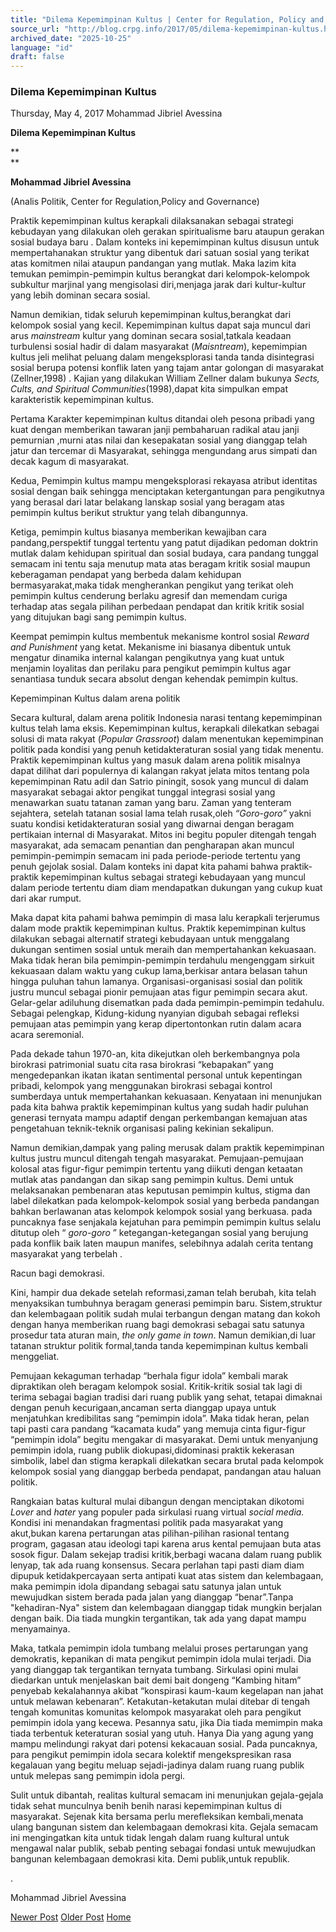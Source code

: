 ```yaml
---
title: "Dilema Kepemimpinan Kultus | Center for Regulation, Policy and Governance (CRPG)"
source_url: "http://blog.crpg.info/2017/05/dilema-kepemimpinan-kultus.html"
archived_date: "2025-10-25"
language: "id"
draft: false
---
```


###  Dilema Kepemimpinan Kultus 

Thursday, May 4, 2017  Mohammad Jibriel Avessina

**Dilema Kepemimpinan Kultus**

**  
**

**Mohammad Jibriel Avessina**

(Analis Politik, Center for Regulation,Policy and Governance) 

  


Praktik kepemimpinan kultus kerapkali dilaksanakan sebagai strategi kebudayan yang dilakukan oleh gerakan spiritualisme baru ataupun gerakan sosial budaya baru . Dalam konteks ini kepemimpinan kultus disusun untuk mempertahanakan struktur yang dibentuk dari satuan sosial yang terikat atas komitmen nilai ataupun pandangan yang mutlak. Maka lazim kita temukan pemimpin-pemimpin kultus berangkat dari kelompok-kelompok subkultur marjinal yang mengisolasi diri,menjaga jarak dari kultur-kultur yang lebih dominan secara sosial. 

  


Namun demikian, tidak seluruh kepemimpinan kultus,berangkat dari kelompok sosial yang kecil. Kepemimpinan kultus dapat saja muncul dari arus _mainstream_ kultur yang dominan secara sosial,tatkala keadaan turbulensi sosial hadir di dalam masyarakat (_Maisntream_), kepemimpian kultus jeli melihat peluang dalam mengeksplorasi tanda tanda disintegrasi sosial berupa potensi konflik laten yang tajam antar golongan di masyarakat (Zellner,1998) . Kajian yang dilakukan William Zellner dalam bukunya _Sects, Cults, and Spiritual Communities_(1998),dapat kita simpulkan empat karakteristik kepemimpinan kultus. 

  


Pertama Karakter kepemimpinan kultus ditandai oleh pesona pribadi yang kuat dengan memberikan tawaran janji pembaharuan radikal atau janji pemurnian ,murni atas nilai dan kesepakatan sosial yang dianggap telah jatur dan tercemar di Masyarakat, sehingga mengundang arus simpati dan decak kagum di masyarakat.

  


Kedua, Pemimpin kultus mampu mengeksplorasi rekayasa atribut identitas sosial dengan baik sehingga menciptakan ketergantungan para pengikutnya yang berasal dari latar belakang lanskap sosial yang beragam atas pemimpin kultus berikut struktur yang telah dibangunnya. 

  


Ketiga, pemimpin kultus biasanya memberikan kewajiban cara pandang,perspektif tunggal tertentu yang patut dijadikan pedoman doktrin mutlak dalam kehidupan spiritual dan sosial budaya, cara pandang tunggal semacam ini tentu saja menutup mata atas beragam kritik sosial maupun keberagaman pendapat yang berbeda dalam kehidupan bermasyarakat,maka tidak mengherankan pengikut yang terikat oleh pemimpin kultus cenderung berlaku agresif dan memendam curiga terhadap atas segala pilihan perbedaan pendapat dan kritik kritik sosial yang ditujukan bagi sang pemimpin kultus. 

  


Keempat pemimpin kultus membentuk mekanisme kontrol sosial _Reward and Punishment_ yang ketat. Mekanisme ini biasanya dibentuk untuk mengatur dinamika internal kalangan pengikutnya yang kuat untuk menjamin loyalitas dan perilaku para pengikut pemimpin kultus agar senantiasa tunduk secara absolut dengan kehendak pemimpin kultus. 

  


Kepemimpinan Kultus dalam arena politik

  


Secara kultural, dalam arena politik Indonesia narasi tentang kepemimpinan kultus telah lama eksis. Kepemimpinan kultus, kerapkali dilekatkan sebagai solusi di mata rakyat (_Popular Grassroot_) dalam menentukan kepemimpinan politik pada kondisi yang penuh ketidakteraturan sosial yang tidak menentu. Praktik kepemimpinan kultus yang masuk dalam arena politik misalnya dapat dilihat dari populernya di kalangan rakyat jelata mitos tentang pola kepemimpinan Ratu adil dan Satrio piningit, sosok yang muncul di dalam masyarakat sebagai aktor pengikat tunggal integrasi sosial yang menawarkan suatu tatanan zaman yang baru. Zaman yang tenteram sejahtera, setelah tatanan sosial lama telah rusak,oleh _“Goro-goro”_ yakni suatu kondisi ketidakteraturan sosial yang diwarnai dengan beragam pertikaian internal di Masyarakat. Mitos ini begitu populer ditengah tengah masyarakat, ada semacam penantian dan pengharapan akan muncul pemimpin-pemimpin semacam ini pada periode-periode tertentu yang penuh gejolak sosial. Dalam konteks ini dapat kita pahami bahwa praktik-praktik kepemimpinan kultus sebagai strategi kebudayaan yang muncul dalam periode tertentu diam diam mendapatkan dukungan yang cukup kuat dari akar rumput.

  


Maka dapat kita pahami bahwa pemimpin di masa lalu kerapkali terjerumus dalam mode praktik kepemimpinan kultus. Praktik kepemimpinan kultus dilakukan sebagai alternatif strategi kebudayaan untuk menggalang dukungan sentimen sosial untuk meraih dan mempertahankan kekuasaan. Maka tidak heran bila pemimpin-pemimpin terdahulu mengenggam sirkuit kekuasaan dalam waktu yang cukup lama,berkisar antara belasan tahun hingga puluhan tahun lamanya. Organisasi-organisasi sosial dan politik justru muncul sebagai pionir pemujaan atas figur pemimpin secara akut. Gelar-gelar adiluhung disematkan pada dada pemimpin-pemimpin tedahulu. Sebagai pelengkap, Kidung-kidung nyanyian digubah sebagai refleksi pemujaan atas pemimpin yang kerap dipertontonkan rutin dalam acara acara seremonial. 

  


Pada dekade tahun 1970-an, kita dikejutkan oleh berkembangnya pola birokrasi patrimonial suatu cita rasa birokrasi “kebapakan” yang mengedepankan ikatan ikatan sentimental personal untuk kepentingan pribadi, kelompok yang menggunakan birokrasi sebagai kontrol sumberdaya untuk mempertahankan kekuasaan. Kenyataan ini menunjukan pada kita bahwa praktik kepemimpinan kultus yang sudah hadir puluhan generasi ternyata mampu adaptif dengan perkembangan kemajuan atas pengetahuan teknik-teknik organisasi paling kekinian sekalipun. 

Namun demikian,dampak yang paling merusak dalam praktik kepemimpinan kultus justru muncul ditengah tengah masyarakat. Pemujaan-pemujaan kolosal atas figur-figur pemimpin tertentu yang diikuti dengan ketaatan mutlak atas pandangan dan sikap sang pemimpin kultus. Demi untuk melaksanakan pembenaran atas keputusan pemimpin kultus, stigma dan label dilekatkan pada kelompok-kelompok sosial yang berbeda pandangan bahkan berlawanan atas kelompok kelompok sosial yang berkuasa. pada puncaknya fase senjakala kejatuhan para pemimpin pemimpin kultus selalu ditutup oleh “ _goro-goro_ ” ketegangan-ketegangan sosial yang berujung pada konflik baik laten maupun manifes, selebihnya adalah cerita tentang masyarakat yang terbelah . 

  


Racun bagi demokrasi.

Kini, hampir dua dekade setelah reformasi,zaman telah berubah, kita telah menyaksikan tumbuhnya beragam generasi pemimpin baru. Sistem,struktur dan kelembagaan politik sudah mulai terbangun dengan matang dan kokoh dengan hanya memberikan ruang bagi demokrasi sebagai satu satunya prosedur tata aturan main, _the only game in town_. Namun demikian,di luar tatanan struktur politik formal,tanda tanda kepemimpinan kultus kembali menggeliat. 

Pemujaan kekaguman terhadap “berhala figur idola” kembali marak dipraktikan oleh beragam kelompok sosial. Kritik-kritik sosial tak lagi di terima sebagai bagian tradisi dari ruang publik yang sehat, tetapai dimaknai dengan penuh kecurigaan,ancaman serta dianggap upaya untuk menjatuhkan kredibilitas sang “pemimpin idola”. Maka tidak heran, pelan tapi pasti cara pandang “kacamata kuda” yang memuja cinta figur-figur “pemimpin idola” begitu mengakar di masyarakat. Demi untuk menyanjung pemimpin idola, ruang publik diokupasi,didominasi praktik kekerasan simbolik, label dan stigma kerapkali dilekatkan secara brutal pada kelompok kelompok sosial yang dianggap berbeda pendapat, pandangan atau haluan politik.

Rangkaian batas kultural mulai dibangun dengan menciptakan dikotomi _Lover_ and _hater_ yang populer pada sirkulasi ruang virtual _social media._ Kondisi ini menandakan fragmentasi politik pada masyarakat yang akut,bukan karena pertarungan atas pilihan-pilihan rasional tentang program, gagasan atau ideologi tapi karena arus kental pemujaan buta atas sosok figur. Dalam sekejap tradisi kritik,berbagi wacana dalam ruang publik lenyap, tak ada ruang konsensus. Secara perlahan tapi pasti diam diam dipupuk ketidakpercayaan serta antipati kuat atas sistem dan kelembagaan, maka pemimpin idola dipandang sebagai satu satunya jalan untuk mewujudkan sistem berada pada jalan yang dianggap “benar”.Tanpa "kehadiran-Nya" sistem dan kelembagaan dianggap tidak mungkin berjalan dengan baik. Dia tiada mungkin tergantikan, tak ada yang dapat mampu menyamainya. 

Maka, tatkala pemimpin idola tumbang melalui proses pertarungan yang demokratis, kepanikan di mata pengikut pemimpin idola mulai terjadi. Dia yang dianggap tak tergantikan ternyata tumbang. Sirkulasi opini mulai diedarkan untuk menjelaskan bait demi bait dongeng “Kambing hitam” penyebab kekalahannya akibat “konspirasi kaum-kaum kegelapan nan jahat untuk melawan kebenaran”. Ketakutan-ketakutan mulai ditebar di tengah tengah komunitas komunitas kelompok masyarakat oleh para pengikut pemimpin idola yang kecewa. Pesannya satu, jika Dia tiada memimpin maka tiada terbentuk keteraturan sosial yang utuh. Hanya Dia yang agung yang mampu melindungi rakyat dari potensi kekacauan sosial. Pada puncaknya, para pengikut pemimpin idola secara kolektif mengekspresikan rasa kegalauan yang begitu meluap sejadi-jadinya dalam ruang ruang publik untuk melepas sang pemimpin idola pergi. 

Sulit untuk dibantah, realitas kultural semacam ini menunjukan gejala-gejala tidak sehat munculnya benih benih narasi kepemimpinan kultus di masyarakat. Sejenak kita bersama perlu merefleksikan kembali,menata ulang bangunan sistem dan kelembagaan demokrasi kita. Gejala semacam ini mengingatkan kita untuk tidak lengah dalam ruang kultural untuk mengawal nalar publik, sebab penting sebagai fondasi untuk mewujudkan bangunan kelembagaan demokrasi kita. Demi publik,untuk republik. 

  


. 

  


  


Mohammad Jibriel Avessina

[ ](https://www.blogger.com/email-post/1800407982648215581/7600216685034333434 "Email Post") [ ](https://www.blogger.com/post-edit.g?blogID=1800407982648215581&postID=7600216685034333434&from=pencil "Edit Post")

[Newer Post](http://blog.crpg.info/2017/05/politik-jalan-ketiga-anies.html "Newer Post") [Older Post](http://blog.crpg.info/2016/11/plastic-shopping-bag-levy-one-of-ways.html "Older Post") [Home](http://blog.crpg.info/)
